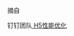 
摘自 <p>钉钉团队<a href="http://ddtalk.github.io/blog/2015/09/07/dingding-first/?from=singlemessage" title="H5性能优化"> H5性能优化</a></p> 